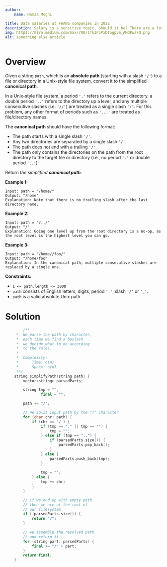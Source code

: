 ```yaml
---
author:
    name: Hamza Mogni

title: Data salaries at FAANG companies in 2022
description: Salary is a sensitive topic. Should it be? There are a lot of good reasons why salaries should be transparent
img: https://miro.medium.com/max/700/1*kIP5PxDTogpvm_AMdPwaFQ.png
alt: something else article
---
```


# Overview

Given a string `path`, which is an **absolute path** (starting with a slash `'/'`) to a file or directory in a Unix-style file system, convert it to the simplified **canonical path**.

In a Unix-style file system, a period `'.'` refers to the current directory, a double period `'..'` refers to the directory up a level, and any multiple consecutive slashes (i.e. `'//'`) are treated as a single slash `'/'`. For this problem, any other format of periods such as `'...'` are treated as file/directory names.

The **canonical path** should have the following format:

- The path starts with a single slash `'/'`.
- Any two directories are separated by a single slash `'/'`.
- The path does not end with a trailing `'/'`.
- The path only contains the directories on the path from the root directory to the target file or directory (i.e., no period `'.'` or double period `'..'`)

Return *the simplified **canonical path***.

**Example 1:**

```
Input: path = "/home/"
Output: "/home"
Explanation: Note that there is no trailing slash after the last directory name.

```

**Example 2:**

```
Input: path = "/../"
Output: "/"
Explanation: Going one level up from the root directory is a no-op, as the root level is the highest level you can go.

```

**Example 3:**

```
Input: path = "/home//foo/"
Output: "/home/foo"
Explanation: In the canonical path, multiple consecutive slashes are replaced by a single one.

```

**Constraints:**

- `1 <= path.length <= 3000`
- `path` consists of English letters, digits, period `'.'`, slash `'/'` or `'_'`.
- `path` is a valid absolute Unix path.

# Solution

```cpp
		/**
     *  We parse the path by character, 
     *  each time we find a baslash
     *  we decide what to do according
     *  to the rules.
     * 
     *  Complexity:
     *      Time: o(n)
     *      Space: o(n)
     **/
    string simplifyPath(string path) {
        vector<string> parsedParts;

        string tmp = "",
                final = "";

        path += "/";

        // We split input path by the "/" character
        for (char chr: path) {
            if (chr == '/') {
                if (tmp == "." || tmp == "") {
                    tmp = "";
                } else if (tmp == "..") {
                    if (parsedParts.size()) {
                        parsedParts.pop_back();
                    }
                } else {
                    parsedParts.push_back(tmp);
                }
                
                tmp = "";
            } else {
                tmp += chr;
            }
        }

        // if we end up with empty path
        // then we are at the root of
        // our filesystem
        if (!parsedParts.size()) {
            return "/";
        }

        // we assemble the resolved path
        // and return it
        for (string part: parsedParts) {
            final += "/" + part;
        }
        return final;
    }
```
